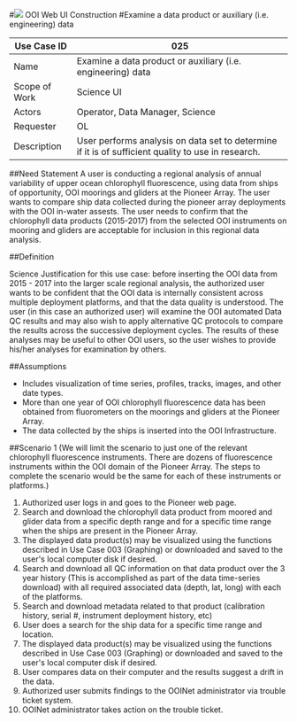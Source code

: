 #![](http://www.rpsgroup.com/images/2012-specific/RPSlogo.aspx) OOI Web UI Construction 
#Examine a data product or auxiliary (i.e. engineering) data 

| Use Case ID | 025 |
| --- | --- |
| Name | Examine a data product or auxiliary (i.e. engineering) data  |
| Scope of Work | Science UI|
| Actors | Operator, Data Manager, Science |
| Requester | OL |
| Description | User performs analysis on data set to determine if it is of sufficient quality to use in research. |

##Need Statement
A user is conducting a regional analysis of annual variability of upper ocean chlorophyll fluorescence, using data from ships of opportunity, OOI moorings and gliders at the Pioneer Array. The user wants to compare ship data collected during the pioneer array deployments with the OOI in-water assests. The user needs to confirm that the chlorophyll data products (2015-2017) from the selected OOI instruments on mooring and gliders are acceptable for inclusion in this regional data analysis.

##Definition

Science Justification for this use case: before inserting the OOI data from 2015 - 2017 into the larger scale regional analysis, the authorized user wants to be confident that the OOI data is internally consistent across multiple deployment platforms, and that the data quality is understood. The user (in this case an authorized user) will examine the OOI automated Data QC results and may also wish to apply alternative QC protocols to compare the results across the successive deployment cycles. The results of these analyses may be useful to other OOI users, so the user wishes to provide his/her analyses for examination by others.


##Assumptions

- Includes visualization of time series, profiles, tracks, images, and other date types.
- More than one year of OOI chlorophyll fluorescence data has been obtained from fluorometers on the moorings and gliders at the Pioneer Array.
- The data collected by the ships is inserted into the OOI Infrastructure.


##Scenario 1
(We will limit the scenario to just one of the relevant chlorophyll fluorescence instruments. There are dozens of fluorescence instruments within the OOI domain of the Pioneer Array. The steps to complete the scenario would be the same for each of these instruments or platforms.)
1. Authorized user logs in and goes to the Pioneer web page.
2. Search and download the chlorophyll data product from moored and glider data from a specific depth range and for a specific time range when the ships are present in the Pioneer Array.
3. The displayed data product(s) may be visualized using the functions described in Use Case 003 (Graphing) or downloaded and saved to the user's local computer disk if desired.
4. Search and download all QC information on that data product over the 3 year history (This is accomplished as part of the data time-series download) with all required associated data (depth, lat, long) with each of the platforms.
5. Search and download metadata related to that product (calibration history, serial #, instrument deployment history, etc)
6. User does a search for the ship data for a specific time range and location.
7. The displayed data product(s) may be visualized using the functions described in Use Case 003 (Graphing) or downloaded and saved to the user's local computer disk if desired.
8. User compares data on their computer and the results suggest a drift in the data.
9. Authorized user submits findings to the OOINet administrator via trouble ticket system.
10. OOINet administrator takes action on the trouble ticket.



